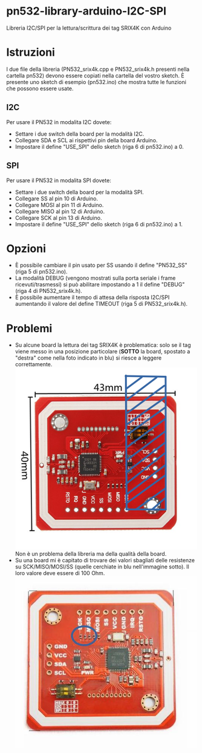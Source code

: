 # pn532-library-arduino-I2C-SPI
Libreria I2C/SPI per la lettura/scrittura dei tag SRIX4K con Arduino

# Istruzioni
I due file della libreria (PN532_srix4k.cpp e PN532_srix4k.h presenti nella cartella pn532) devono essere copiati nella cartella del vostro sketch. È presente uno sketch di esempio (pn532.ino) che mostra tutte le funzioni che possono essere usate.

## I2C
Per usare il PN532 in modalita I2C dovete:
  - Settare i due switch della board per la modalità I2C.
  - Collegare SDA e SCL ai rispettivi pin della board Arduino.
  - Impostare il define "USE_SPI" dello sketch (riga 6 di pn532.ino) a 0.

## SPI
Per usare il PN532 in modalita SPI dovete:
  - Settare i due switch della board per la modalità SPI.
  - Collegare SS al pin 10 di Arduino.
  - Collegare MOSI al pin 11 di Arduino.
  - Collegare MISO al pin 12 di Arduino.
  - Collegare SCK al pin 13 di Arduino.
  - Impostare il define "USE_SPI" dello sketch (riga 6 di pn532.ino) a 1.

# Opzioni
  - È possibile cambiare il pin usato per SS usando il define "PN532_SS" (riga 5 di pn532.ino).
  - La modalità DEBUG (vengono mostrati sulla porta seriale i frame ricevuti/trasmessi) si può abilitare impostando a 1 il define "DEBUG" (riga 4 di PN532_srix4k.h).
  - È possibile aumentare il tempo di attesa della risposta I2C/SPI aumentando il valore del define TIMEOUT (riga 5 di PN532_srix4k.h).

# Problemi
  - Su alcune board la lettura dei tag SRIX4K è problematica: solo se il tag viene messo in una posizione particolare (**SOTTO** la board, spostato a "destra" come nella foto indicato in blu) si riesce a leggere correttamente.  
  ![](posizione.PNG)  
   Non è un problema della libreria ma della qualità della board.
  - Su una board mi è capitato di trovare dei valori sbagliati delle resistenze su SCK/MISO/MOSI/SS (quelle cerchiate in blu nell'immagine sotto). Il loro valore deve essere di 100 Ohm.   
  ![](resistenze.jpg)


